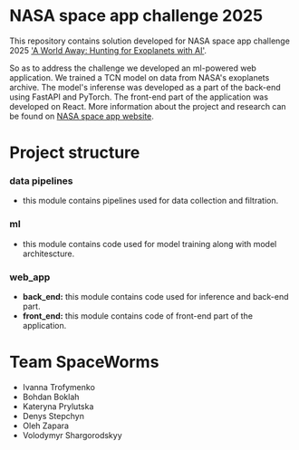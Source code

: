 # NASA space app challenge 2025
This repository contains solution developed for NASA space app challenge 2025 ['A World Away: Hunting for Exoplanets with AI'](https://www.spaceappschallenge.org/2025/challenges/a-world-away-hunting-for-exoplanets-with-ai/).

So as to address the challenge we developed an ml-powered web application. We trained a TCN model on data from NASA's exoplanets archive. The model's inferense was developed as a part of the back-end using FastAPI and PyTorch. The front-end part of the application was developed on React. More information about the project and research can be found on [NASA space app website](https://www.spaceappschallenge.org/2025/find-a-team/spaceworms2/?tab=project).

# Project structure
### data pipelines
- this module contains pipelines used for data collection and filtration.
### ml
- this module contains code used for model training along with model architescture.
### web_app
- **back_end:** this module contains code used for inference and back-end part.
- **front_end:** this module contains code of front-end part of the application.

# Team SpaceWorms
- Ivanna Trofymenko
- Bohdan Boklah
- Kateryna Prylutska
- Denys Stepchyn
- Oleh Zapara
- Volodymyr Shargorodskyy
